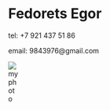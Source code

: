 <h1>Fedorets Egor</h1>
<p>tel: +7 921 437 51 86 </p>
<p>email: 9843976@gmail.com </p>
<div style = "width: 20px;" >
<img src = "https://scontent-arn2-1.xx.fbcdn.net/v/t1.0-9/17362563_1270896576359295_4329351148304548074_n.jpg?_nc_cat=109&_nc_sid=174925&_nc_ohc=o2Br1OgNYDIAX9teo0b&_nc_ht=scontent-arn2-1.xx&oh=8ab775ee413b9ad10123acee37e84a7f&oe=5F873CA9" alt = "my photo">
</div>